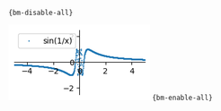 `{bm-disable-all}`

![Graph(s) of sin(1/x)](calculus_3f92d5c38f6c36a130510ee3bb971b17.png)
`{bm-enable-all}`

